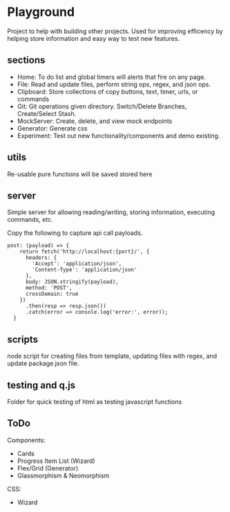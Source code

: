 # Playground
Project to help with building other projects. Used for improving efficency by helping store information and easy way to test new features. 

## sections
- Home: To do list and global timers will alerts that fire on any page. 
- File: Read and update files, perform string ops, regex, and json ops.
- Clipboard: Store collections of copy buttons, text, timer, urls, or commands
- Git: Git operations given directory.  Switch/Delete Branches, Create/Select Stash.
- MockServer: Create, delete, and view mock endpoints
- Generator: Generate css
- Experiment: Test out new functionality/components and demo existing.

## utils
Re-usable pure functions will be saved stored here

## server
Simple server for allowing reading/writing, storing information, executing commands, etc. 

Copy the following to capture api call payloads.
```
post: (payload) => {
    return fetch('http://localhost:{port}/', {
      headers: {
        'Accept': 'application/json',
        'Content-Type': 'application/json'
      },
      body: JSON.stringify(payload),
      method: 'POST',
      crossDomain: true
    })
      .then(resp => resp.json())
      .catch(error => console.log('error:', error));
  }
```

## scripts
node script for creating files from template, updating files with regex, and update package.json file. 

## testing and q.js
Folder for quick testing of html as testing javascript functions

## ToDo
Components:
- Cards
- Progress Item List (Wizard)
- Flex/Grid (Generator)
- Glassmorphism & Neomorphism

CSS:
- Wizard